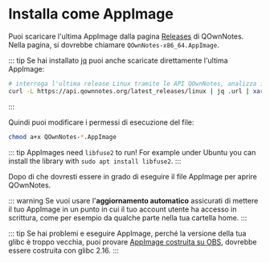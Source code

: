 # Installa come AppImage

Puoi scaricare l'ultima AppImage dalla pagina [Releases](https://github.com/pbek/QOwnNotes/releases) di QOwnNotes. Nella pagina, si dovrebbe chiamare `QOwnNotes-x86_64.AppImage`.

::: tip
Se hai installato [jq](https://stedolan.github.io/jq/) puoi anche scaricate direttamente l'ultima AppImage:

```bash
# interroga l'ultima release Linux tramite le API QOwnNotes, analizza il JSON per cercare l'URL e lo scarica
curl -L https://api.qownnotes.org/latest_releases/linux | jq .url | xargs curl -Lo QOwnNotes-x86_64.AppImage
```

:::

Quindi puoi modificare i permessi di esecuzione del file:

```bash
chmod a+x QOwnNotes-*.AppImage
```

::: tip
AppImages need `libfuse2` to run! For example under Ubuntu you can install the library with `sudo apt install libfuse2`.
:::

Dopo di che dovresti essere in grado di eseguire il file AppImage per aprire QOwnNotes.

::: warning
Se vuoi usare l'**aggiornamento automatico** assicurati di mettere il tuo AppImage in un punto in cui il tuo account utente ha accesso in scrittura, come per esempio da qualche parte nella tua cartella home.
:::

::: tip
Se hai problemi e eseguire AppImage, perché la versione della tua glibc è troppo vecchia, puoi provare [AppImage costruita su OBS](https://download.opensuse.org/repositories/home:/pbek:/QOwnNotes/AppImage/QOwnNotes-latest-x86_64.AppImage), dovrebbe essere costruita con glibc 2.16.
:::
